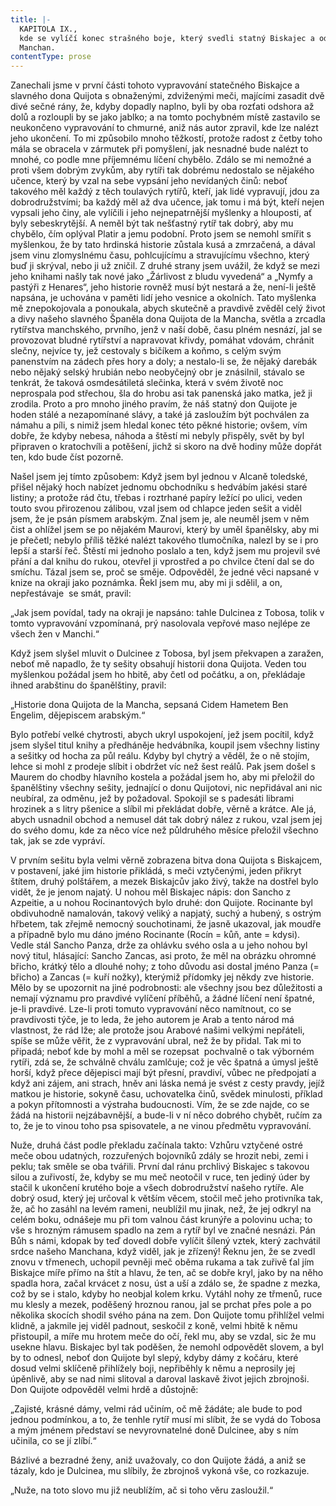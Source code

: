 ```yaml
---
title: |-
  KAPITOLA IX.,
  kde se vylíčí konec strašného boje, který svedli statný Biskajec a odvážný
  Manchan.
contentType: prose
---
```


  

Zanechali jsme v první části tohoto vypravování statečného Biskajce a slavného dona Quijota s obnaženými, zdviženými meči, majícími zasadit dvě divé sečné rány, že, kdyby dopadly naplno, byli by oba rozťati odshora až dolů a rozloupli by se jako jablko; a na tomto pochybném místě zastavilo se neukončeno vypravování to chmurné, aniž nás autor zpravil, kde lze nalézt jeho ukončení. To mi způsobilo mnoho těžkostí, protože radost z četby toho mála se obracela v zármutek při pomyšlení, jak nesnadné bude nalézt to mnohé, co podle mne příjemnému líčení chybělo. Zdálo se mi nemožné a proti všem dobrým zvykům, aby rytíři tak dobrému nedostalo se nějakého učence, který by vzal na sebe vypsání jeho nevídaných činů: neboť takového měl každý z těch toulavých rytířů, kteří, jak lidé vypravují, jdou za dobrodružstvími; ba každý měl až dva učence, jak tomu i má být, kteří nejen vypsali jeho činy, ale vylíčili i jeho nejnepatrnější myšlenky a hlouposti, ať byly sebeskrytější. A neměl být tak nešťastný rytíř tak dobrý, aby mu chybělo, čím oplýval Platir a jemu podobní. Proto jsem se nemohl smířit s myšlenkou, že by tato hrdinská historie zůstala kusá a zmrzačená, a dával jsem vinu zlomyslnému času, pohlcujícímu a stravujícímu všechno, který buď ji skrýval, nebo ji už zničil. Z druhé strany jsem uvážil, že když se mezi jeho knihami našly tak nové jako „Žárlivost z bludu vyvedená“ a „Nymfy a pastýři z Henares“, jeho historie rovněž musí být nestará a že, není-li ještě napsána, je uchována v paměti lidí jeho vesnice a okolních. Tato myšlenka mě znepokojovala a ponoukala, abych skutečně a pravdivě zvěděl celý život a divy našeho slavného Španěla dona Quijota de la Mancha, světla a zrcadla rytířstva manchského, prvního, jenž v naší době, času plném nesnází, jal se provozovat bludné rytířství a napravovat křivdy, pomáhat vdovám, chránit slečny, nejvíce ty, jež cestovaly s bičíkem a koňmo, s celým svým panenstvím na zádech přes hory a doly; a nestalo-li se, že nějaký darebák nebo nějaký selský hrubián nebo neobyčejný obr je znásilnil, stávalo se tenkrát, že taková osmdesátiletá slečinka, která v svém životě noc neprospala pod střechou, šla do hrobu asi tak panenská jako matka, jež ji zrodila. Proto a pro mnoho jiného pravím, že náš statný don Quijote je hoden stálé a nezapomínané slávy, a také já zasloužím být pochválen za námahu a píli, s nimiž jsem hledal konec této pěkné historie; ovšem, vím dobře, že kdyby nebesa, náhoda a štěstí mi nebyly přispěly, svět by byl připraven o kratochvíli a potěšení, jichž si skoro na dvě hodiny může dopřát ten, kdo bude číst pozorně.

Našel jsem jej tímto způsobem: Když jsem byl jednou v Alcaně toledské, přišel nějaký hoch nabízet jednomu obchodníku s hedvábím jakési staré listiny; a protože rád čtu, třebas i roztrhané papíry ležící po ulici, veden touto svou přirozenou zálibou, vzal jsem od chlapce jeden sešit a viděl jsem, že je psán písmem arabským. Znal jsem je, ale neuměl jsem v něm čist a ohlížel jsem se po nějakém Maurovi, který by uměl španělsky, aby mi je přečetl; nebylo příliš těžké nalézt takového tlumočníka, nalezl by se i pro lepší a starší řeč. Štěstí mi jednoho poslalo a ten, když jsem mu projevil své přání a dal knihu do rukou, otevřel ji vprostřed a po chvilce čtení dal se do smíchu. Tázal jsem se, proč se směje. Odpověděl, že jedné věci napsané v knize na okraji jako poznámka. Řekl jsem mu, aby mi ji sdělil, a on, nepřestávaje  se smát, pravil:

„Jak jsem povídal, tady na okraji je napsáno: tahle Dulcinea z Tobosa, tolik v tomto vypravování vzpomínaná, prý nasolovala vepřové maso nejlépe ze všech žen v Manchi.“

Když jsem slyšel mluvit o Dulcinee z Tobosa, byl jsem překvapen a zaražen, neboť mě napadlo, že ty sešity obsahují historii dona Quijota. Veden tou myšlenkou požádal jsem ho hbitě, aby četl od počátku, a on, překládaje ihned arabštinu do španělštiny, pravil:

„Historie dona Quijota de la Mancha, sepsaná Cidem Hametem Ben Engelim, dějepiscem arabským.“

Bylo potřebí velké chytrosti, abych ukryl uspokojení, jež jsem pocítil, když jsem slyšel titul knihy a předháněje hedvábníka, koupil jsem všechny listiny a sešitky od hocha za půl reálu. Kdyby byl chytrý a věděl, že o ně stojím, lehce si mohl z prodeje slíbit i obdržet víc než šest reálů. Pak jsem došel s Maurem do chodby hlavního kostela a požádal jsem ho, aby mi přeložil do španělštiny všechny sešity, jednající o donu Quijotovi, nic nepřidával ani nic neubíral, za odměnu, jež by požadoval. Spokojil se s padesáti librami hrozinek a s litry pšenice a slíbil mi překládat dobře, věrně a krátce. Ale já, abych usnadnil obchod a nemusel dát tak dobrý nález z rukou, vzal jsem jej do svého domu, kde za něco více než půldruhého měsíce přeložil všechno tak, jak se zde vypráví.

V prvním sešitu byla velmi věrně zobrazena bitva dona Quijota s Biskajcem, v postavení, jaké jim historie přikládá, s meči vztyčenými, jeden přikryt štítem, druhý polštářem, a mezek Biskajcův jako živý, takže na dostřel bylo vidět, že je jenom najatý. U nohou měl Biskajec nápis: don Sancho z Azpeitie, a u nohou Rocinantových bylo druhé: don Quijote. Rocinante byl obdivuhodně namalován, takový veliký a napjatý, suchý a hubený, s ostrým hřbetem, tak zřejmě nemocný souchotinami, že jasně ukazoval, jak moudře a případně bylo mu dáno jméno Rocinante (Rocín = kůň, ante = kdysi). Vedle stál Sancho Panza, drže za ohlávku svého osla a u jeho nohou byl nový titul, hlásající: Sancho Zancas, asi proto, že měl na obrázku ohromné břicho, krátký tělo a dlouhé nohy; z toho důvodu asi dostal jméno Panza (= břicho) a Zancas (= kuří nožky), kterýmiž přídomky jej někdy zve historie. Mělo by se upozornit na jiné podrobnosti: ale všechny jsou bez důležitosti a nemají významu pro pravdivé vylíčení příběhů, a žádné líčení není špatné, je-li pravdivé. Lze-li proti tomuto vypravování něco namítnout, co se pravdivosti týče, je to leda, že jeho autorem je Arab a tento národ má vlastnost, že rád lže; ale protože jsou Arabové našimi velkými nepřáteli, spíše se může věřit, že z vypravování ubral, než že by přidal. Tak mi to připadá; neboť kde by mohl a měl se rozepsat  pochvalně o tak výborném rytíři, zdá se, že schválně chválu zamlčuje; což je věc špatná a úmysl ještě horší, když přece dějepisci mají být přesní, pravdiví, vůbec ne předpojatí a když ani zájem, ani strach, hněv ani láska nemá je svést z cesty pravdy, jejíž matkou je historie, sokyně času, uchovatelka činů, svědek minulosti, příklad a pokyn přítomnosti a výstraha budoucnosti. Vím, že se zde najde, co se žádá na historii nejzábavnější, a bude-li v ní něco dobrého chybět, ručím za  to, že je to vinou toho psa spisovatele, a ne vinou předmětu vypravování.

Nuže, druhá část podle překladu začínala takto: Vzhůru vztyčené ostré meče obou udatných, rozzuřených bojovníků zdály se hrozit nebi, zemi i peklu; tak směle se oba tvářili. První dal ránu prchlivý Biskajec s takovou silou a zuřivostí, že, kdyby se mu meč neotočil v ruce, ten jediný úder by stačil k ukončení krutého boje a všech dobrodružství našeho rytíře. Ale dobrý osud, který jej určoval k větším věcem, stočil meč jeho protivníka tak, že, ač ho zasáhl na levém rameni, neublížil mu jinak, než, že jej odkryl na celém boku, odnášeje mu při tom valnou část krunýře a polovinu ucha; to vše s hrozným rámusem spadlo na zem a rytíř byl ve značné nesnázi. Pán Bůh s námi, kdopak by teď dovedl dobře vylíčit šílený vztek, který zachvátil srdce našeho Manchana, když viděl, jak je zřízený! Řeknu jen, že se zvedl znovu v třmenech, uchopil pevněji meč oběma rukama a tak zuřivě ťal jím Biskajce míře přímo na štít a hlavu, že ten, ač se dobře kryl, jako by na něho spadla hora, začal krvácet z nosu, úst a uší a zdálo se, že spadne z mezka, což by se i stalo, kdyby ho neobjal kolem krku. Vytáhl nohy ze třmenů, ruce mu klesly a mezek, poděšený hroznou ranou, jal se prchat přes pole a po několika skocích shodil svého pána na zem. Don Quijote tomu přihlížel velmi klidně, a jakmile jej viděl padnout, seskočil z koně, velmi hbitě k němu přistoupil, a míře mu hrotem meče do očí, řekl mu, aby se vzdal, sic že mu usekne hlavu. Biskajec byl tak poděšen, že nemohl odpovědět slovem, a byl by to odnesl, neboť don Quijote byl slepý, kdyby dámy z kočáru, které dosud velmi sklíčeně přihlížely boji, nepřiběhly k němu a neprosily jej úpěnlivě, aby se nad nimi slitoval a daroval laskavě život jejich zbrojnoši. Don Quijote odpověděl velmi hrdě a důstojně:

„Zajisté, krásné dámy, velmi rád učiním, oč mě žádáte; ale bude to pod jednou podmínkou, a to, že tenhle rytíř musí mi slíbit, že se vydá do Tobosa a mým jménem představí se nevyrovnatelné doně Dulcinee, aby s ním učinila, co se jí zlíbí.“

Bázlivé a bezradné ženy, aniž uvažovaly, co don Quijote žádá, a aniž se tázaly, kdo je Dulcinea, mu slíbily, že zbrojnoš vykoná vše, co rozkazuje.

„Nuže, na toto slovo mu již neublížím, ač si toho věru zasloužil.“
